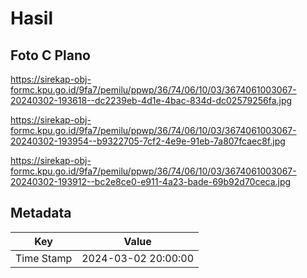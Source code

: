 # Hasil

## Foto C Plano

https://sirekap-obj-formc.kpu.go.id/9fa7/pemilu/ppwp/36/74/06/10/03/3674061003067-20240302-193618--dc2239eb-4d1e-4bac-834d-dc02579256fa.jpg

https://sirekap-obj-formc.kpu.go.id/9fa7/pemilu/ppwp/36/74/06/10/03/3674061003067-20240302-193954--b9322705-7cf2-4e9e-91eb-7a807fcaec8f.jpg

https://sirekap-obj-formc.kpu.go.id/9fa7/pemilu/ppwp/36/74/06/10/03/3674061003067-20240302-193912--bc2e8ce0-e911-4a23-bade-69b92d70ceca.jpg


## Metadata

| Key        | Value               |
| ---------- | ------------------- |
| Time Stamp | 2024-03-02 20:00:00 |




